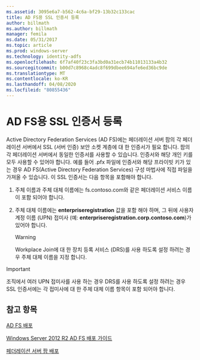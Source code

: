 ```yaml
---
ms.assetid: 3095e6a7-b562-4c6a-bf29-13b32c133cac
title: AD FS용 SSL 인증서 등록
author: billmath
ms.author: billmath
manager: femila
ms.date: 05/31/2017
ms.topic: article
ms.prod: windows-server
ms.technology: identity-adfs
ms.openlocfilehash: 6f7af40f23c3fa3bd0a31ecb74b11013133a4b32
ms.sourcegitcommit: b00d7c8968c4adc8f699dbee694afe6ed36bc9de
ms.translationtype: MT
ms.contentlocale: ko-KR
ms.lasthandoff: 04/08/2020
ms.locfileid: "80855436"
---
```

# <a name="enroll-an-ssl-certificate-for-ad-fs"></a>AD FS용 SSL 인증서 등록

Active Directory Federation Services \(AD FS\)에는 페더레이션 서버 팜의 각 페더레이션 서버에서 SSL \(서버 인증\) 보안 소켓 계층에 대 한 인증서가 필요 합니다. 팜의 각 페더레이션 서버에서 동일한 인증서를 사용할 수 있습니다. 인증서와 해당 개인 키를 모두 사용할 수 있어야 합니다. 예를 들어 .pfx 파일에 인증서와 해당 프라이빗 키가 있는 경우 AD FS(Active Directory Federation Services) 구성 마법사에 직접 파일을 가져올 수 있습니다. 이 SSL 인증서는 다음 항목을 포함해야 합니다.  
  
1.  주체 이름과 주체 대체 이름에는 fs.contoso.com와 같은 페더레이션 서비스 이름이 포함 되어야 합니다.  
  
2.  주체 대체 이름에는 **enterpriseregistration** 값을 포함 해야 하며, 그 뒤에 사용자 계정 이름 \(UPN\) 접미사 (예: **enterpriseregistration.corp.contoso.com**)가 있어야 합니다.  
  
    > [!WARNING]  
    > Workplace Join에 대 한 장치 등록 서비스 \(DRS\)를 사용 하도록 설정 하려는 경우 주체 대체 이름을 지정 합니다.  
  
> [!IMPORTANT]  
> 조직에서 여러 UPN 접미사를 사용 하는 경우 DRS를 사용 하도록 설정 하려는 경우 SSL 인증서에는 각 접미사에 대 한 주체 대체 이름 항목이 포함 되어야 합니다.  
  
## <a name="see-also"></a>참고 항목
[AD FS 배포](../../ad-fs/AD-FS-Deployment.md)  

[Windows Server 2012 R2 AD FS 배포 가이드](../../ad-fs/deployment/Windows-Server-2012-R2-AD-FS-Deployment-Guide.md)  
 
[페더레이션 서버 팜 배포](../../ad-fs/deployment/Deploying-a-Federation-Server-Farm.md)  
  
  

